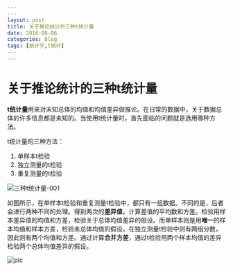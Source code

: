 ```yaml
---
​---
layout: post
title: 关于推论统计的三种t统计量
date: 2016-08-06
categories: blog
tags: [统计学,t统计]
​---
---
```


# 关于推论统计的三种t统计量

**t统计量**用来对未知总体的均值和均值差异做推论。在日常的数据中，关于数据总体的许多信息都是未知的。当使用t统计量时，首先面临的问题就是选用哪种方法。

t统计量的三种方法：
1. 单样本t检验
2. 独立测量的t检验
3. 重复测量的t检验


 ![三种t统计量-001](C:\Users\18255\Desktop\三种t统计量-001.jpg)



如图所示，在单样本t检验和重复测量t检验中，都只有一组数据。不同的是，后者会进行两种不同的处理。得到两次的**差异值**，计算差值的平均数和方差。检验用样本差异值的均值和方差，检验关于总体均值差异的假设。而单样本则是用**唯一**的样本均值和样本方差，检验未总体均值的假设。在独立测量t检验中则有两组分数，因此则有两个均值和方差。通过计算**合并方差**，通过t检验用两个样本均值的差异检验两个总体均值差异的假设。

![pic](http://o9m8cmsd5.bkt.clouddn.com/2016-07-26-poem.jpg)

